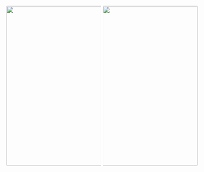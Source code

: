 <img src=https://user-images.githubusercontent.com/56589369/88459793-951cc000-cea0-11ea-9cca-1079f5188dbd.png height="420" width="250">       <img src=https://user-images.githubusercontent.com/56589369/88459744-45d68f80-cea0-11ea-9dab-5e4c079bde07.png height="420" width="250">
